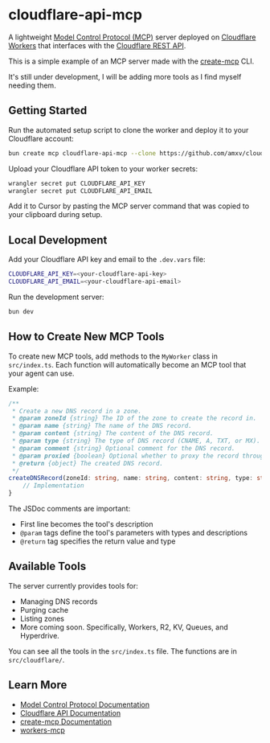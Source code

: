 # cloudflare-api-mcp

A lightweight [Model Control Protocol (MCP)](https://modelcontextprotocol.io) server deployed on [Cloudflare Workers](https://workers.cloudflare.com) that interfaces with the [Cloudflare REST API](https://developers.cloudflare.com/api/).

This is a simple example of an MCP server made with the [create-mcp](https://github.com/zueai/create-mcp) CLI.

It's still under development, I will be adding more tools as I find myself needing them.

## Getting Started

Run the automated setup script to clone the worker and deploy it to your Cloudflare account:

```bash
bun create mcp cloudflare-api-mcp --clone https://github.com/amxv/cloudflare-api-mcp
```

Upload your Cloudflare API token to your worker secrets:

```bash
wrangler secret put CLOUDFLARE_API_KEY
wrangler secret put CLOUDFLARE_API_EMAIL
```

Add it to Cursor by pasting the MCP server command that was copied to your clipboard during setup.

## Local Development

Add your Cloudflare API key and email to the `.dev.vars` file:

```bash
CLOUDFLARE_API_KEY=<your-cloudflare-api-key>
CLOUDFLARE_API_EMAIL=<your-cloudflare-api-email>
```

Run the development server:

```bash
bun dev
```

## How to Create New MCP Tools

To create new MCP tools, add methods to the `MyWorker` class in `src/index.ts`. Each function will automatically become an MCP tool that your agent can use.

Example:

```typescript
/**
 * Create a new DNS record in a zone.
 * @param zoneId {string} The ID of the zone to create the record in.
 * @param name {string} The name of the DNS record.
 * @param content {string} The content of the DNS record.
 * @param type {string} The type of DNS record (CNAME, A, TXT, or MX).
 * @param comment {string} Optional comment for the DNS record.
 * @param proxied {boolean} Optional whether to proxy the record through Cloudflare.
 * @return {object} The created DNS record.
 */
createDNSRecord(zoneId: string, name: string, content: string, type: string, comment?: string, proxied?: boolean) {
    // Implementation
}
```

The JSDoc comments are important:

- First line becomes the tool's description
- `@param` tags define the tool's parameters with types and descriptions
- `@return` tag specifies the return value and type

## Available Tools

The server currently provides tools for:

- Managing DNS records
- Purging cache
- Listing zones
- More coming soon. Specifically, Workers, R2, KV, Queues, and Hyperdrive.

You can see all the tools in the `src/index.ts` file. The functions are in `src/cloudflare/`.

## Learn More

- [Model Control Protocol Documentation](https://modelcontextprotocol.io)
- [Cloudflare API Documentation](https://developers.cloudflare.com/api/)
- [create-mcp Documentation](https://github.com/zueai/create-mcp)
- [workers-mcp](https://github.com/zueai/workers-mcp)
